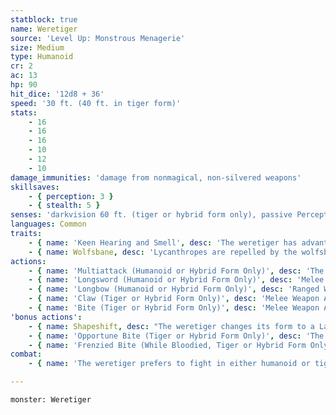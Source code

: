 ```yaml
---
statblock: true
name: Weretiger
source: 'Level Up: Monstrous Menagerie'
size: Medium
type: Humanoid
cr: 2
ac: 13
hp: 90
hit_dice: '12d8 + 36'
speed: '30 ft. (40 ft. in tiger form)'
stats:
    - 16
    - 16
    - 16
    - 10
    - 12
    - 10
damage_immunities: 'damage from nonmagical, non-silvered weapons'
skillsaves:
    - { perception: 3 }
    - { stealth: 5 }
senses: 'darkvision 60 ft. (tiger or hybrid form only), passive Perception 15'
languages: Common
traits:
    - { name: 'Keen Hearing and Smell', desc: 'The weretiger has advantage on Perception checks that rely on hearing or smell.' }
    - { name: Wolfsbane, desc: 'Lycanthropes are repelled by the wolfsbane flower. A lycanthrope in hybrid or beast form is poisoned while within 10 feet of a living or dried wolfsbane flower that it can smell. If wolfsbane is applied to a weapon or ammunition, lycanthropes are damaged by the weapon as if it were silver. An application of wolfsbane lasts for 1 hour.' }
actions:
    - { name: 'Multiattack (Humanoid or Hybrid Form Only)', desc: 'The weretiger makes two attacks, neither of which can be a bite.' }
    - { name: 'Longsword (Humanoid or Hybrid Form Only)', desc: 'Melee Weapon Attack: +5 to hit, reach 5 ft., one target. Hit: 7 (1d8 + 3) slashing damage.' }
    - { name: 'Longbow (Humanoid or Hybrid Form Only)', desc: 'Ranged Weapon Attack: +5 to hit, range 150/600 ft., one target. Hit: 7 (1d8 + 3) piercing damage.' }
    - { name: 'Claw (Tiger or Hybrid Form Only)', desc: 'Melee Weapon Attack: +5 to hit, reach 5 ft., one target. Hit: 7 (1d8 + 3) slashing damage. If the weretiger moves at least 20 feet straight towards the target before the attack, the target makes a DC 13 Strength saving throw, falling prone on a failure.' }
    - { name: 'Bite (Tiger or Hybrid Form Only)', desc: 'Melee Weapon Attack: +5 to hit, reach 5 ft., one target. Hit: 8 (1d10 + 3) piercing damage. If the target is a humanoid, it makes a DC 13 Constitution saving throw. On a failure, it is cursed with weretiger lycanthropy.' }
'bonus actions':
    - { name: Shapeshift, desc: "The weretiger changes its form to a Large tiger, a tiger-humanoid hybrid, or into its true form, which is a humanoid. While shapeshifted, its statistics are unchanged except for its size. It can't speak in tiger form. Its equipment is not transformed. It reverts to its true form if it dies." }
    - { name: 'Opportune Bite (Tiger or Hybrid Form Only)', desc: 'The weretiger makes a bite attack against a prone creature.' }
    - { name: 'Frenzied Bite (While Bloodied, Tiger or Hybrid Form Only)', desc: 'The weretiger makes a bite attack.' }
combat:
    - { name: 'The weretiger prefers to fight in either humanoid or tiger form, but it may switch to hybrid form and use Frenzied Bite when bloodied', desc: 'It resists this urge if hiding its identity or trying to avoid spreading lycanthropy.' }

---
```

```statblock
monster: Weretiger
```
